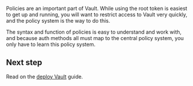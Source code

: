 Policies are an important part of Vault. While using the root token is easiest to get up and running, you will want to restrict access to Vault very quickly, and the policy system is the way to do this.

The syntax and function of policies is easy to understand and work with, and because auth methods all must map to the central policy system, you only have to learn this policy system.

## Next step

Read on the [deploy Vault](https://learn.hashicorp.com/vault/getting-started/deploy) guide.
